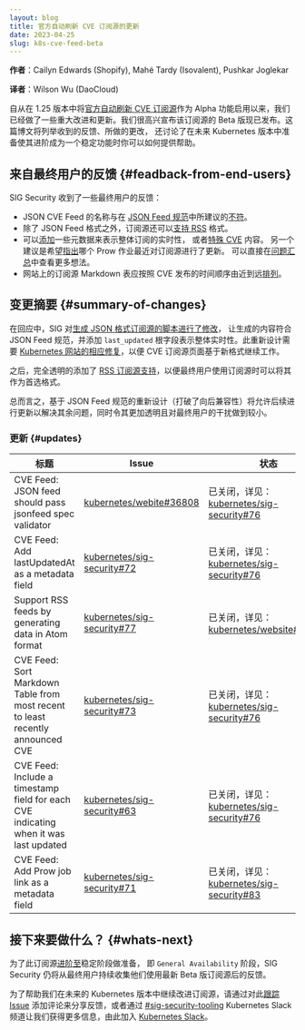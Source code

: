 ```yaml
---
layout: blog
title: 官方自动刷新 CVE 订阅源的更新
date: 2023-04-25
slug: k8s-cve-feed-beta
---
```


<!--
layout: blog
title: Updates to the Auto-refreshing Official CVE Feed
date: 2023-04-25
slug: k8s-cve-feed-beta
-->

**作者**：Cailyn Edwards (Shopify), Mahé Tardy (Isovalent), Pushkar Joglekar
<!--
**Authors**: Cailyn Edwards (Shopify), Mahé Tardy (Isovalent), Pushkar Joglekar
-->

**译者**：Wilson Wu (DaoCloud)

<!--
Since launching the [Auto-refreshing Official CVE feed](/docs/reference/issues-security/official-cve-feed/) as an alpha
feature in the 1.25 release, we have made significant improvements and updates. We are excited to announce the release of the
beta version of the feed. This blog post will outline the feedback received, the changes made, and talk about how you can help 
as we prepare to make this a stable feature in a future Kubernetes Release.
-->
自从在 1.25 版本中将[官方自动刷新 CVE 订阅源](/zh-cn/docs/reference/issues-security/official-cve-feed/)作为 Alpha
功能启用以来，我们已经做了一些重大改进和更新。我们很高兴宣布该订阅源的 Beta 版现已发布。这篇博文将列举收到的反馈、所做的更改，
还讨论了在未来 Kubernetes 版本中准备使其进阶成为一个稳定功能时你可以如何提供帮助。

<!--
## Feedback from end-users
-->
## 来自最终用户的反馈 {#feadback-from-end-users}

<!--
SIG Security received some feedback from end-users:
- The JSON CVE Feed [did not comply](https://github.com/kubernetes/website/issues/36808)
  with the [JSON Feed specification](https://www.jsonfeed.org/) as its name would suggest.
- The feed could also [support RSS](https://github.com/kubernetes/sig-security/issues/77)
  in addition to JSON Feed format.
- Some metadata could be [added](https://github.com/kubernetes/sig-security/issues/72) to indicate the freshness of
  the feed overall, or [specific CVEs](https://github.com/kubernetes/sig-security/issues/63). Another suggestion was 
  to [indicate](https://github.com/kubernetes/sig-security/issues/71) which Prow job recently updated the feed. See 
  more ideas directly on the [the umbrella issue](https://github.com/kubernetes/sig-security/issues/1).
- The feed Markdown table on the website [should be ordered](https://github.com/kubernetes/sig-security/issues/73)
  from the most recent to the least recently announced CVE.
-->
SIG Security 收到了一些最终用户的反馈：

- JSON CVE Feed 的名称与在 [JSON Feed 规范](https://www.jsonfeed.org/)中所建议的[不符](https://github.com/kubernetes/website/issues/36808)。
- 除了 JSON Feed 格式之外，订阅源还可以[支持 RSS](https://github.com/kubernetes/sig-security/issues/77) 格式。
- 可以[添加](https://github.com/kubernetes/sig-security/issues/72)一些元数据来表示整体订阅的实时性，
  或者[特殊 CVE](https://github.com/kubernetes/sig-security/issues/63) 内容。
  另一个建议是希望[指出](https://github.com/kubernetes/sig-security/issues/71)哪个 Prow 作业最近对订阅源进行了更新。
  可以直接在[问题汇总](https://github.com/kubernetes/sig-security/issues/1)中查看更多想法。
- 网站上的订阅源 Markdown 表应按照 CVE 发布的时间顺序由近到远[排列](https://github.com/kubernetes/sig-security/issues/73)。

<!--
## Summary of changes
-->
## 变更摘要 {#summary-of-changes}

<!--
In response, the SIG did a [rework of the script generating the JSON feed](https://github.com/kubernetes/sig-security/pull/76)
to comply with the JSON Feed specification from generation and add a
`last_updated` root field to indicate overall freshness. This redesign needed a
[corresponding fix on the Kubernetes website side](https://github.com/kubernetes/website/pull/38579)
for the CVE feed page to continue to work with the new format.
-->
在回应中，SIG 对[生成 JSON 格式订阅源的脚本进行了修改](https://github.com/kubernetes/sig-security/pull/76)，
让生成的内容符合 JSON Feed 规范，并添加 `last_updated` 根字段表示整体实时性。此重新设计需要
[Kubernetes 网站的相应修复](https://github.com/kubernetes/website/pull/38579)，以便 CVE 订阅源页面基于新格式继续工作。

<!--
After that, [RSS feed support](https://github.com/kubernetes/website/pull/39513)
could be added transparently so that end-users can consume the feed in their
preferred format.
-->
之后，完全透明的添加了 [RSS 订阅源支持](https://github.com/kubernetes/website/pull/39513)，以便最终用户使用订阅源时可以将其作为首选格式。

<!--
Overall, the redesign based on the JSON Feed specification, which this time broke
backward compatibility, will allow updates in the future to address the rest of
the issue while being more transparent and less disruptive to end-users.
-->
总而言之，基于 JSON Feed 规范的重新设计（打破了向后兼容性）将允许后续进行更新以解决其余问题，同时令其更加透明且对最终用户的干扰做到较小。

<!--
### Updates
-->
### 更新 {#updates}

<!--
| **Title**                                                                                                    | **Issue**                                                       | **Status**                                                                                                                                                                                                                      |
| ------------------------------------------------------------------------------------------------------------ | --------------------------------------------------------------- | ------------------------------------------------------------------------------------------------------------------------------------------------------------------------------------------------------------------------------- |
| CVE Feed: JSON feed should pass jsonfeed spec validator | [kubernetes/webite#36808](https://github.com/kubernetes/website/issues/36808) | closed, addressed by [kubernetes/sig-security#76](https://github.com/kubernetes/sig-security/pull/76) |
| CVE Feed: Add lastUpdatedAt as a metadata field | [kubernetes/sig-security#72](https://github.com/kubernetes/sig-security/issues/72) | closed, addressed by [kubernetes/sig-security#76](https://github.com/kubernetes/sig-security/pull/76) |
| Support RSS feeds by generating data in Atom format | [kubernetes/sig-security#77](https://github.com/kubernetes/sig-security/issues/77) | closed, addressed by [kubernetes/website#39513](https://github.com/kubernetes/website/pull/39513)|
| CVE Feed: Sort Markdown Table from most recent to least recently announced CVE | [kubernetes/sig-security#73](https://github.com/kubernetes/sig-security/issues/73) | closed, addressed by [kubernetes/sig-security#76](https://github.com/kubernetes/sig-security/pull/76) |
| CVE Feed: Include a timestamp field for each CVE indicating when it was last updated | [kubernetes/sig-security#63](https://github.com/kubernetes/sig-security/issues/63) | closed, addressed by [kubernetes/sig-security#76](https://github.com/kubernetes/sig-security/pull/76) |
| CVE Feed: Add Prow job link as a metadata field | [kubernetes/sig-security#71](https://github.com/kubernetes/sig-security/issues/71) | closed, addressed by [kubernetes/sig-security#83](https://github.com/kubernetes/sig-security/pull/83) |
-->
| **标题**                                                                                                    | **Issue**                                                       | **状态**                                                                                                                                                                                                                      |
| ------------------------------------------------------------------------------------------------------------ | --------------------------------------------------------------- | ------------------------------------------------------------------------------------------------------------------------------------------------------------------------------------------------------------------------------- |
| CVE Feed: JSON feed should pass jsonfeed spec validator | [kubernetes/webite#36808](https://github.com/kubernetes/website/issues/36808) | 已关闭，详见：[kubernetes/sig-security#76](https://github.com/kubernetes/sig-security/pull/76) |
| CVE Feed: Add lastUpdatedAt as a metadata field | [kubernetes/sig-security#72](https://github.com/kubernetes/sig-security/issues/72) | 已关闭，详见：[kubernetes/sig-security#76](https://github.com/kubernetes/sig-security/pull/76) |
| Support RSS feeds by generating data in Atom format | [kubernetes/sig-security#77](https://github.com/kubernetes/sig-security/issues/77) | 已关闭，详见：[kubernetes/website#39513](https://github.com/kubernetes/website/pull/39513)|
| CVE Feed: Sort Markdown Table from most recent to least recently announced CVE | [kubernetes/sig-security#73](https://github.com/kubernetes/sig-security/issues/73) | 已关闭，详见：[kubernetes/sig-security#76](https://github.com/kubernetes/sig-security/pull/76) |
| CVE Feed: Include a timestamp field for each CVE indicating when it was last updated | [kubernetes/sig-security#63](https://github.com/kubernetes/sig-security/issues/63) | 已关闭，详见：[kubernetes/sig-security#76](https://github.com/kubernetes/sig-security/pull/76) |
| CVE Feed: Add Prow job link as a metadata field | [kubernetes/sig-security#71](https://github.com/kubernetes/sig-security/issues/71) | 已关闭，详见：[kubernetes/sig-security#83](https://github.com/kubernetes/sig-security/pull/83) |

<!--
## What's next?
-->
## 接下来要做什么？ {#whats-next}

<!--
In preparation to [graduate](https://kubernetes.io/docs/reference/command-line-tools-reference/feature-gates/#feature-stages) the feed 
to stable i.e. `General Availability` stage, SIG Security is still gathering feedback from end users who are using the updated beta feed.
-->
为了此订阅源[进阶至](https://kubernetes.io/docs/reference/command-line-tools-reference/feature-gates/#feature-stages)稳定阶段做准备，
即 `General Availability` 阶段，SIG Security 仍将从最终用户持续收集他们使用最新 Beta 版订阅源后的反馈。

<!--
To help us continue to improve the feed in future Kubernetes Releases please share feedback by adding a comment to
this [tracking issue](https://github.com/kubernetes/sig-security/issues/1) or
let us know on [#sig-security-tooling](https://kubernetes.slack.com/archives/C01CUSVMHPY)
Kubernetes Slack channel, join [Kubernetes Slack here](https://slack.k8s.io).
-->
为了帮助我们在未来的 Kubernetes 版本中继续改进订阅源，请通过对此[跟踪 Issue](https://github.com/kubernetes/sig-security/issues/1)
添加评论来分享反馈，或者通过 [#sig-security-tooling](https://kubernetes.slack.com/archives/C01CUSVMHPY)
Kubernetes Slack 频道让我们获得更多信息，由此加入 [Kubernetes Slack](https://slack.k8s.io)。
